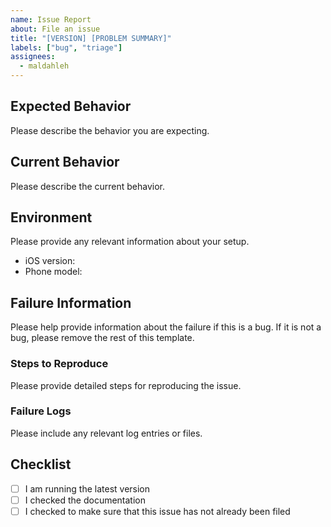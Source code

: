 ```yaml
---
name: Issue Report
about: File an issue
title: "[VERSION] [PROBLEM SUMMARY]"
labels: ["bug", "triage"]
assignees:
  - maldahleh
---
```


## Expected Behavior

Please describe the behavior you are expecting.

## Current Behavior

Please describe the current behavior.

## Environment

Please provide any relevant information about your setup.

* iOS version:
* Phone model:

## Failure Information

Please help provide information about the failure if this is a bug.
If it is not a bug, please remove the rest of this template.

### Steps to Reproduce

Please provide detailed steps for reproducing the issue.

### Failure Logs

Please include any relevant log entries or files.

## Checklist

- [ ] I am running the latest version
- [ ] I checked the documentation
- [ ] I checked to make sure that this issue has not already been filed
